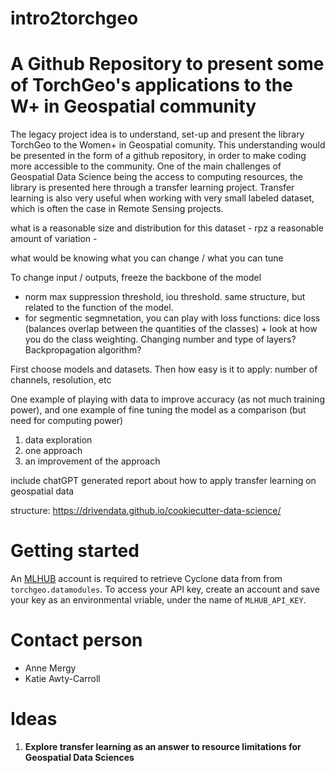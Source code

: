 # intro2torchgeo

# A Github Repository to present some of TorchGeo's applications to the W+ in Geospatial community

The legacy project idea is to understand, set-up and present the library TorchGeo to the Women+ in Geospatial comunity. This understanding would be presented in the form of a github repository, in order to make coding more accessible to the community. One of the main challenges of Geospatial Data Science being the access to computing resources, the library is presented here through a transfer learning project. Transfer learning is also very useful when working with very small labeled dataset, which is often the case in Remote Sensing projects. 

what is a reasonable size and distribution for this dataset - rpz a reasonable amount of variation - 

what would be
knowing what you can change / what you can tune

To change input / outputs, freeze the backbone of the model
- norm max suppression threshold, iou threshold. same structure, but related to the function of the model. 
- for segmentic segmnetation, you can play with loss functions: dice loss (balances overlap between the quantities of the classes) + look at how you do the class weighting. Changing number and type of layers? Backpropagation algorithm?

First choose models and datasets. Then how easy is it to apply: number of channels, resolution, etc

One example of playing with data to improve accuracy (as not much training power), and one example of fine tuning the model as a comparison (but need for computing power)

1. data exploration
2. one approach
3. an improvement of the approach

include chatGPT generated report about how to apply transfer learning on geospatial data

structure: https://drivendata.github.io/cookiecutter-data-science/

# Getting started

An [MLHUB](https://mlhub.earth/) account is required to retrieve Cyclone data from from `torchgeo.datamodules`. To access your API key, create an account and save your key as an environmental vriable, under the name of `MLHUB_API_KEY`. 

# Contact person

- Anne Mergy
- Katie Awty-Carroll

# Ideas

1. **Explore transfer learning as an answer to resource limitations for Geospatial Data Sciences**